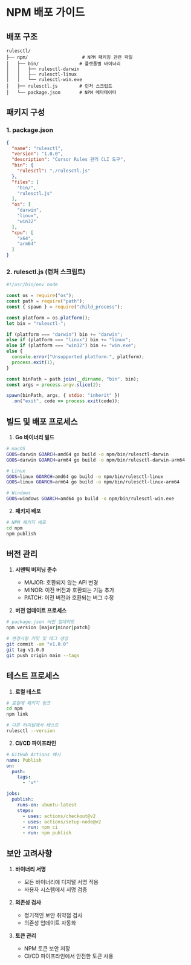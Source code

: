 # NPM 배포 가이드

## 배포 구조

```
rulesctl/
├── npm/                    # NPM 패키징 관련 파일
│   ├── bin/               # 플랫폼별 바이너리
│   │   ├── rulesctl-darwin
│   │   ├── rulesctl-linux
│   │   └── rulesctl-win.exe
│   ├── rulesctl.js        # 런처 스크립트
│   └── package.json       # NPM 메타데이터
```

## 패키지 구성

### 1. package.json
```json
{
  "name": "rulesctl",
  "version": "1.0.0",
  "description": "Cursor Rules 관리 CLI 도구",
  "bin": {
    "rulesctl": "./rulesctl.js"
  },
  "files": [
    "bin/",
    "rulesctl.js"
  ],
  "os": [
    "darwin",
    "linux",
    "win32"
  ],
  "cpu": [
    "x64",
    "arm64"
  ]
}
```

### 2. rulesctl.js (런처 스크립트)
```javascript
#!/usr/bin/env node

const os = require("os");
const path = require("path");
const { spawn } = require("child_process");

const platform = os.platform();
let bin = "rulesctl-";

if (platform === "darwin") bin += "darwin";
else if (platform === "linux") bin += "linux";
else if (platform === "win32") bin += "win.exe";
else {
  console.error("Unsupported platform:", platform);
  process.exit(1);
}

const binPath = path.join(__dirname, "bin", bin);
const args = process.argv.slice(2);

spawn(binPath, args, { stdio: "inherit" })
  .on("exit", code => process.exit(code));
```

## 빌드 및 배포 프로세스

1. **Go 바이너리 빌드**
```bash
# macOS
GOOS=darwin GOARCH=amd64 go build -o npm/bin/rulesctl-darwin
GOOS=darwin GOARCH=arm64 go build -o npm/bin/rulesctl-darwin-arm64

# Linux
GOOS=linux GOARCH=amd64 go build -o npm/bin/rulesctl-linux
GOOS=linux GOARCH=arm64 go build -o npm/bin/rulesctl-linux-arm64

# Windows
GOOS=windows GOARCH=amd64 go build -o npm/bin/rulesctl-win.exe
```

2. **패키지 배포**
```bash
# NPM 패키지 배포
cd npm
npm publish
```

## 버전 관리

1. **시맨틱 버저닝 준수**
   - MAJOR: 호환되지 않는 API 변경
   - MINOR: 이전 버전과 호환되는 기능 추가
   - PATCH: 이전 버전과 호환되는 버그 수정

2. **버전 업데이트 프로세스**
```bash
# package.json 버전 업데이트
npm version [major|minor|patch]

# 변경사항 커밋 및 태그 생성
git commit -am "v1.0.0"
git tag v1.0.0
git push origin main --tags
```

## 테스트 프로세스

1. **로컬 테스트**
```bash
# 로컬에 패키지 링크
cd npm
npm link

# 다른 터미널에서 테스트
rulesctl --version
```

2. **CI/CD 파이프라인**
```yaml
# GitHub Actions 예시
name: Publish
on:
  push:
    tags:
      - 'v*'

jobs:
  publish:
    runs-on: ubuntu-latest
    steps:
      - uses: actions/checkout@v2
      - uses: actions/setup-node@v2
      - run: npm ci
      - run: npm publish
```

## 보안 고려사항

1. **바이너리 서명**
   - 모든 바이너리에 디지털 서명 적용
   - 사용자 시스템에서 서명 검증

2. **의존성 검사**
   - 정기적인 보안 취약점 검사
   - 의존성 업데이트 자동화

3. **토큰 관리**
   - NPM 토큰 보안 저장
   - CI/CD 파이프라인에서 안전한 토큰 사용

